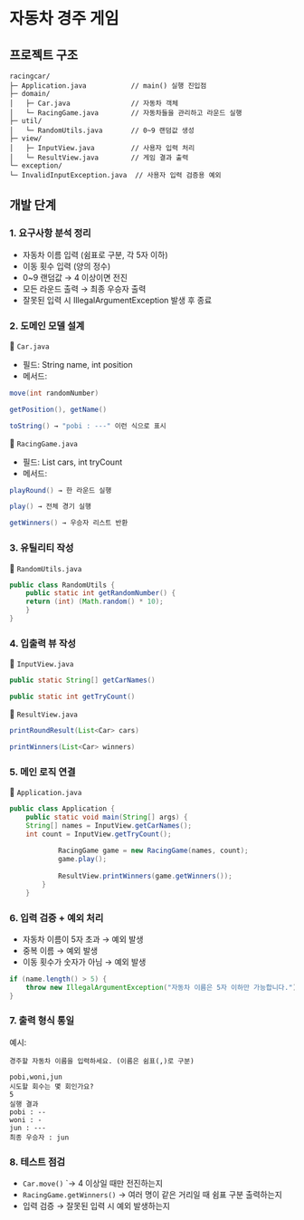 # 자동차 경주 게임
## 프로젝트 구조
```
racingcar/
├─ Application.java           // main() 실행 진입점
├─ domain/
│   ├─ Car.java               // 자동차 객체
│   └─ RacingGame.java        // 자동차들을 관리하고 라운드 실행
├─ util/
│   └─ RandomUtils.java       // 0~9 랜덤값 생성
├─ view/
│   ├─ InputView.java         // 사용자 입력 처리
│   └─ ResultView.java        // 게임 결과 출력
└─ exception/
└─ InvalidInputException.java  // 사용자 입력 검증용 예외
```
## 개발 단계
### 1. 요구사항 분석 정리
- 자동차 이름 입력 (쉼표로 구분, 각 5자 이하)
- 이동 횟수 입력 (양의 정수)
- 0~9 랜덤값 → 4 이상이면 전진
- 모든 라운드 출력 → 최종 우승자 출력
- 잘못된 입력 시 IllegalArgumentException 발생 후 종료
### 2. 도메인 모델 설계
🧩 `Car.java`
- 필드: String name, int position 
- 메서드:
```java
move(int randomNumber)

getPosition(), getName()

toString() → "pobi : ---" 이런 식으로 표시
```

🧩 `RacingGame.java`
- 필드: List<Car> cars, int tryCount 
- 메서드:
```java
playRound() → 한 라운드 실행

play() → 전체 경기 실행

getWinners() → 우승자 리스트 반환
```
### 3. 유틸리티 작성
🧩 `RandomUtils.java`
```java
public class RandomUtils {
    public static int getRandomNumber() {
    return (int) (Math.random() * 10);
    }
}
```
### 4. 입출력 뷰 작성
🧩 `InputView.java`

```java
public static String[] getCarNames()

public static int getTryCount()
```
🧩 `ResultView.java`
```java
printRoundResult(List<Car> cars)

printWinners(List<Car> winners)
```
### 5. 메인 로직 연결
🧩 `Application.java`
```java
public class Application {
    public static void main(String[] args) {
    String[] names = InputView.getCarNames();
    int count = InputView.getTryCount();
    
            RacingGame game = new RacingGame(names, count);
            game.play();
    
            ResultView.printWinners(game.getWinners());
        }
    }
```

### 6. 입력 검증 + 예외 처리
- 자동차 이름이 5자 초과 → 예외 발생
- 중복 이름 → 예외 발생 
- 이동 횟수가 숫자가 아님 → 예외 발생
```java
if (name.length() > 5) {
    throw new IllegalArgumentException("자동차 이름은 5자 이하만 가능합니다.");
}
```

### 7. 출력 형식 통일
예시:
```
경주할 자동차 이름을 입력하세요. (이름은 쉼표(,)로 구분)

pobi,woni,jun
시도할 회수는 몇 회인가요?
5
실행 결과
pobi : --
woni : -
jun : ---
최종 우승자 : jun
```
### 8. 테스트 점검
- `Car.move()` `→ 4 이상일 때만 전진하는지
- `RacingGame.getWinners()` → 여러 명이 같은 거리일 때 쉼표 구분 출력하는지
- 입력 검증 → 잘못된 입력 시 예외 발생하는지

